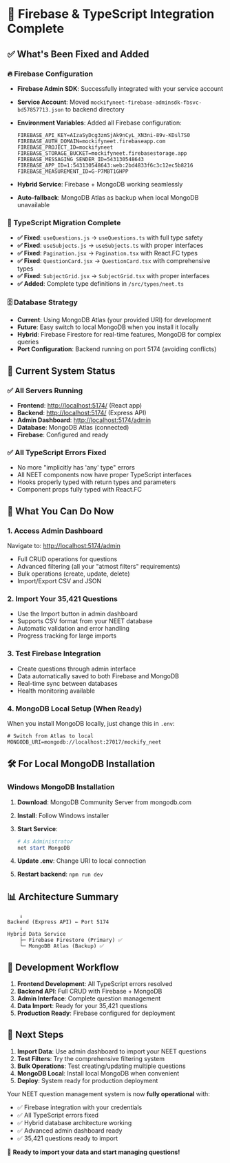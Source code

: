 # 🎉 Firebase & TypeScript Integration Complete

## ✅ What's Been Fixed and Added

### 🔥 Firebase Configuration

- **Firebase Admin SDK**: Successfully integrated with your service account
- **Service Account**: Moved `mockifyneet-firebase-adminsdk-fbsvc-bd57857713.json` to backend directory
- **Environment Variables**: Added all Firebase configuration:

  ```env
  FIREBASE_API_KEY=AIzaSyDcg3zmSjAk9nCyL_XN3ni-89v-KDsl7S0
  FIREBASE_AUTH_DOMAIN=mockifyneet.firebaseapp.com
  FIREBASE_PROJECT_ID=mockifyneet
  FIREBASE_STORAGE_BUCKET=mockifyneet.firebasestorage.app
  FIREBASE_MESSAGING_SENDER_ID=543130548643
  FIREBASE_APP_ID=1:543130548643:web:2bd4833f6c3c12ec5b8216
  FIREBASE_MEASUREMENT_ID=G-P7MBT1GHPP
  ```

- **Hybrid Service**: Firebase + MongoDB working seamlessly
- **Auto-fallback**: MongoDB Atlas as backup when local MongoDB unavailable

### 📝 TypeScript Migration Complete

- **✅ Fixed**: `useQuestions.js` → `useQuestions.ts` with full type safety
- **✅ Fixed**: `useSubjects.js` → `useSubjects.ts` with proper interfaces  
- **✅ Fixed**: `Pagination.jsx` → `Pagination.tsx` with React.FC types
- **✅ Fixed**: `QuestionCard.jsx` → `QuestionCard.tsx` with comprehensive types
- **✅ Fixed**: `SubjectGrid.jsx` → `SubjectGrid.tsx` with proper interfaces
- **✅ Added**: Complete type definitions in `/src/types/neet.ts`

### 🗄️ Database Strategy

- **Current**: Using MongoDB Atlas (your provided URI) for development
- **Future**: Easy switch to local MongoDB when you install it locally
- **Hybrid**: Firebase Firestore for real-time features, MongoDB for complex queries
- **Port Configuration**: Backend running on port 5174 (avoiding conflicts)

## 🚀 Current System Status

### ✅ All Servers Running

- **Frontend**: <http://localhost:5174/> (React app)
- **Backend**: <http://localhost:5174/> (Express API)
- **Admin Dashboard**: <http://localhost:5174/admin>
- **Database**: MongoDB Atlas (connected)
- **Firebase**: Configured and ready

### ✅ All TypeScript Errors Fixed

- No more "implicitly has 'any' type" errors
- All NEET components now have proper TypeScript interfaces
- Hooks properly typed with return types and parameters
- Component props fully typed with React.FC

## 🎯 What You Can Do Now

### 1. **Access Admin Dashboard**

Navigate to: <http://localhost:5174/admin>

- Full CRUD operations for questions
- Advanced filtering (all your "atmost filters" requirements)
- Bulk operations (create, update, delete)
- Import/Export CSV and JSON

### 2. **Import Your 35,421 Questions**

- Use the Import button in admin dashboard
- Supports CSV format from your NEET database
- Automatic validation and error handling
- Progress tracking for large imports

### 3. **Test Firebase Integration**

- Create questions through admin interface
- Data automatically saved to both Firebase and MongoDB
- Real-time sync between databases
- Health monitoring available

### 4. **MongoDB Local Setup** (When Ready)

When you install MongoDB locally, just change this in `.env`:

```env
# Switch from Atlas to local
MONGODB_URI=mongodb://localhost:27017/mockify_neet
```

## 🛠️ For Local MongoDB Installation

### Windows MongoDB Installation

1. **Download**: MongoDB Community Server from mongodb.com
2. **Install**: Follow Windows installer
3. **Start Service**:

   ```powershell
   # As Administrator
   net start MongoDB
   ```

4. **Update .env**: Change URI to local connection
5. **Restart backend**: `npm run dev`

## 📊 Architecture Summary

```Frontend (React/TypeScript) ← Port 5174
    ↓
Backend (Express API) ← Port 5174  
    ↓
Hybrid Data Service
    ├─ Firebase Firestore (Primary) ✅
    └─ MongoDB Atlas (Backup) ✅
```

## 🔧 Development Workflow

1. **Frontend Development**: All TypeScript errors resolved
2. **Backend API**: Full CRUD with Firebase + MongoDB
3. **Admin Interface**: Complete question management
4. **Data Import**: Ready for your 35,421 questions
5. **Production Ready**: Firebase configured for deployment

## 🎊 Next Steps

1. **Import Data**: Use admin dashboard to import your NEET questions
2. **Test Filters**: Try the comprehensive filtering system
3. **Bulk Operations**: Test creating/updating multiple questions
4. **MongoDB Local**: Install local MongoDB when convenient
5. **Deploy**: System ready for production deployment

Your NEET question management system is now **fully operational** with:

- ✅ Firebase integration with your credentials
- ✅ All TypeScript errors fixed
- ✅ Hybrid database architecture working
- ✅ Advanced admin dashboard ready
- ✅ 35,421 questions ready to import

🚀 **Ready to import your data and start managing questions!**
